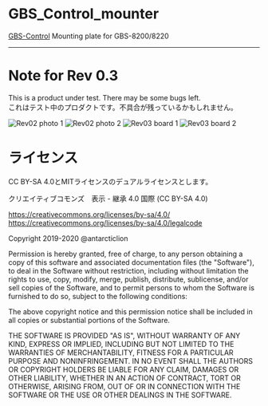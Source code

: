 # GBS_Control_mounter
[GBS-Control](https://github.com/ramapcsx2/gbs-control) Mounting plate for GBS-8200/8220


----
# Note for Rev 0.3
This is a product under test. There may be some bugs left.  
これはテスト中のプロダクトです。不具合が残っているかもしれません。  


![Rev02 photo 1](https://github.com/antarcticlion/GBS_Control_mounter/raw/main/Photos/Rev02_birdview.jpg) 
![Rev02 photo 2](https://github.com/antarcticlion/GBS_Control_mounter/raw/main/Photos/Rev02_sideview2.jpg) 
![Rev03 board 1](https://github.com/antarcticlion/GBS_Control_mounter/raw/main/Photos/Rev03_TOP_SIDE_A.png) 
![Rev03 board 2](https://github.com/antarcticlion/GBS_Control_mounter/raw/main/Photos/Rev03_TOP_SIDE_B.png) 

# ライセンス

CC BY-SA 4.0とMITライセンスのデュアルライセンスとします。

クリエイティブコモンズ　表示 - 継承 4.0 国際 (CC BY-SA 4.0)

https://creativecommons.org/licenses/by-sa/4.0/  
https://creativecommons.org/licenses/by-sa/4.0/legalcode


Copyright 2019-2020 @antarcticlion

Permission is hereby granted, free of charge, to any person obtaining a copy of this software and associated documentation files (the "Software"), to deal in the Software without restriction, including without limitation the rights to use, copy, modify, merge, publish, distribute, sublicense, and/or sell copies of the Software, and to permit persons to whom the Software is furnished to do so, subject to the following conditions:

The above copyright notice and this permission notice shall be included in all copies or substantial portions of the Software.

THE SOFTWARE IS PROVIDED "AS IS", WITHOUT WARRANTY OF ANY KIND, EXPRESS OR IMPLIED, INCLUDING BUT NOT LIMITED TO THE WARRANTIES OF MERCHANTABILITY, FITNESS FOR A PARTICULAR PURPOSE AND NONINFRINGEMENT. IN NO EVENT SHALL THE AUTHORS OR COPYRIGHT HOLDERS BE LIABLE FOR ANY CLAIM, DAMAGES OR OTHER LIABILITY, WHETHER IN AN ACTION OF CONTRACT, TORT OR OTHERWISE, ARISING FROM, OUT OF OR IN CONNECTION WITH THE SOFTWARE OR THE USE OR OTHER DEALINGS IN THE SOFTWARE.
